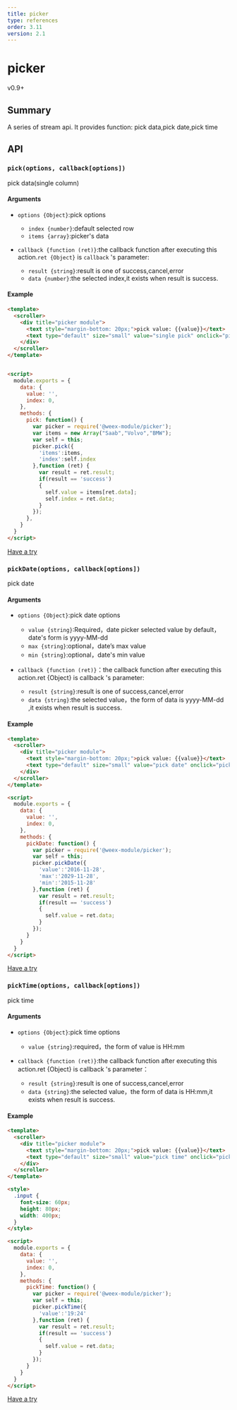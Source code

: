```yaml
---
title: picker
type: references
order: 3.11
version: 2.1
---
```


# picker

<span class="weex-version">v0.9+</span>

## Summary

A series of stream api. It provides function: pick data,pick date,pick time

## API
### `pick(options, callback[options])`

pick data(single column)

#### Arguments

- `options {Object}`:pick options
  - `index {number}`:default selected row
  - `items {array}`:picker's data

- `callback {function (ret)}`:the callback function after executing this action.`ret {Object}` is `callback` 's parameter:
  - `result {string}`:result is one of success,cancel,error
  - `data {number}`:the selected index,it exists when result is success.

#### Example

```html
<template>
  <scroller>
    <div title="picker module">
      <text style="margin-bottom: 20px;">pick value: {{value}}</text>
      <text type="default" size="small" value="single pick" onclick="pick" style="width: 180px;height: 50px; border-color: #26a4f4;font-color: #26a4f4;border-width: 2px"></text>
    </div>
  </scroller>
</template>


<script>
  module.exports = {
    data: {
      value: '',
      index: 0,
    },
    methods: {
      pick: function() {
        var picker = require('@weex-module/picker');
        var items = new Array("Saab","Volvo","BMW");
        var self = this;
        picker.pick({
          'items':items,
          'index':self.index
        },function (ret) {
          var result = ret.result;
          if(result == 'success')
          {
            self.value = items[ret.data];
            self.index = ret.data;
          }
        });
      },
    }
  }
</script>
```

[Have a try](http://dotwe.org/5213cb5cd40106401a93dbe724324400)

### `pickDate(options, callback[options])`

pick date

#### Arguments

- `options {Object}`:pick date options
  - `value {string}`:Required，date picker selected value by default，date's form is yyyy-MM-dd
  - `max {string}`:optional，date’s max value
  - `min {string}`:optional，date's min value

- `callback {function (ret)}`：the callback function after executing this action.ret {Object} is callback 's parameter:
  - `result {string}`:result is one of success,cancel,error
  - `data {string}`:the selected value，the  form of data is yyyy-MM-dd ,it exists when result is success.

#### Example

```html
<template>
  <scroller>
    <div title="picker module">
      <text style="margin-bottom: 20px;">pick value: {{value}}</text>
      <text type="default" size="small" value="pick date" onclick="pickDate" style="width: 180px;height: 50px; border-color: #26a4f4;font-color: #26a4f4;border-width: 2px"></text>
    </div>
  </scroller>
</template>

<script>
  module.exports = {
    data: {
      value: '',
      index: 0,
    },
    methods: {
      pickDate: function() {
        var picker = require('@weex-module/picker');
        var self = this;
        picker.pickDate({
          'value':'2016-11-28',
          'max':'2029-11-28',
          'min':'2015-11-28'
        },function (ret) {
          var result = ret.result;
          if(result == 'success')
          {
            self.value = ret.data;
          }
        });
      }
    }
  }
</script>
```

[Have a try](http://dotwe.org/2ee6fcdd3508db90c84185b40bf49ee3)

### `pickTime(options, callback[options])`

pick time

#### Arguments

- `options {Object}`:pick time options
  - `value {string}`:required，the form of value is HH:mm

- `callback {function (ret)}`:the callback function after executing this action.ret {Object} is callback 's parameter：
  - `result {string}`:result is one of success,cancel,error
  - `data {string}`:the selected value，the form of data is HH:mm,it exists when result is success.

#### Example

```html
<template>
  <scroller>
    <div title="picker module">
      <text style="margin-bottom: 20px;">pick value: {{value}}</text>
      <text type="default" size="small" value="pick time" onclick="pickTime" style="width: 180px;height: 50px; border-color: #26a4f4;font-color: #26a4f4;border-width: 2px"></text>
    </div>
  </scroller>
</template>

<style>
  .input {
    font-size: 60px;
    height: 80px;
    width: 400px;
  }
</style>

<script>
  module.exports = {
    data: {
      value: '',
      index: 0,
    },
    methods: {
      pickTime: function() {
        var picker = require('@weex-module/picker');
        var self = this;
        picker.pickTime({
          'value':'19:24'
        },function (ret) {
          var result = ret.result;
          if(result == 'success')
          {
            self.value = ret.data;
          }
        });
      }
    }
  }
</script>
```

[Have a try](http://dotwe.org/a9851d2773ac784729006d6b2add99c9)
